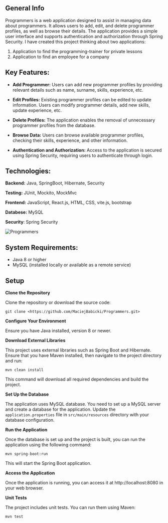 ## General Info

Programmers is a web application designed to assist in managing data about programmers. It allows users to add, edit, and delete programmer profiles, as well as browse their details. The application provides a simple user interface and supports authentication and authorization through Spring Security. 
I have created this project thinking about two applications:
1) Application to find the programming-trainer for private lessons
2) Application to find an employee for a company

## Key Features:

- **Add Programmer:** Users can add new programmer profiles by providing relevant details such as name, surname, skills, experience, etc.

- **Edit Profiles:** Existing programmer profiles can be edited to update information. Users can modify programmer details, add new skills, update experience, etc.

- **Delete Profiles:** The application enables the removal of unnecessary programmer profiles from the database.

- **Browse Data:** Users can browse available programmer profiles, checking their skills, experience, and other information.

- **Authentication and Authorization:** Access to the application is secured using Spring Security, requiring users to authenticate through login.

## Technologies:

**Backend:** Java, SpringBoot, Hibernate, Security

**Testing:** JUnit, Mockito, MockMvc

**Frontend:** JavaScript, React.js, HTML, CSS, vite.js, bootstrap 

**Databese:** MySQL

**Security**: Spring Security


![Programmers](https://github.com/MaciejBabicki/Programmers/assets/123827748/c271de49-bc31-4677-a039-b11874ff387e)

## System Requirements:

- Java 8 or higher
- MySQL (installed locally or available as a remote service)

## Setup
**Clone the Repository**

Clone the repository or download the source code:
```
git clone <https://github.com/MaciejBabicki/Programmers.git>
```
**Configure Your Environment**

Ensure you have Java installed, version 8 or newer.

**Download External Libraries**

This project uses external libraries such as Spring Boot and Hibernate. Ensure that you have Maven installed, then navigate to the project directory and run:
```
mvn clean install
```
This command will download all required dependencies and build the project.

**Set Up the Database**

The application uses MySQL database. You need to set up a MySQL server and create a database for the application. Update the `application.properties` file in `src/main/resources` directory with your database configuration.

**Run the Application**

Once the database is set up and the project is built, you can run the application using the following command:
```
mvn spring-boot:run
```
This will start the Spring Boot application.

**Access the Application**

Once the application is running, you can access it at http://localhost:8080 in your web browser.

**Unit Tests**

The project includes unit tests. You can run them using Maven:
```
mvn test
```
